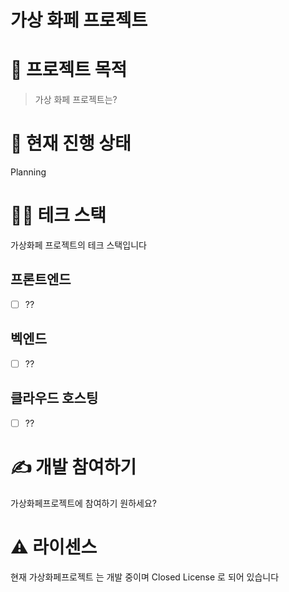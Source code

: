 # 가상 화페 프로젝트

# 🧐 프로젝트 목적

> 가상 화페 프로젝트는?
> 
> 

# 🚥 현재 진행 상태

Planning


# 👨‍💻 테크 스택

가상화페 프로젝트의 테크 스택입니다

## 프론트엔드

- [ ] ??

## 벡엔드

- [ ] ??

## 클라우드 호스팅

- [ ] ??

# ✍️ 개발 참여하기

가상화페프로젝트에 참여하기 원하세요?

# ⚠️ 라이센스

현재 가상화페프로젝트 는 개발 중이며 Closed License 로 되어 있습니다
